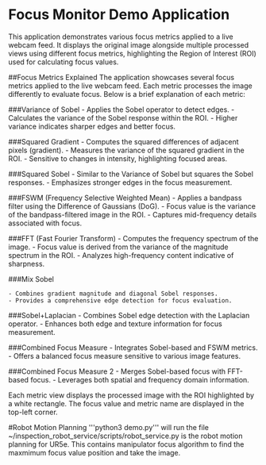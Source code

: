 # Focus Monitor Demo Application
This application demonstrates various focus metrics applied to a live webcam feed. It displays the original image alongside multiple processed views using different focus metrics, highlighting the Region of Interest (ROI) used for calculating focus values.

##Focus Metrics Explained
The application showcases several focus metrics applied to the live webcam feed. Each metric processes the image differently to evaluate focus. Below is a brief explanation of each metric:

###Variance of Sobel
    - Applies the Sobel operator to detect edges.
    - Calculates the variance of the Sobel response within the ROI.
    - Higher variance indicates sharper edges and better focus.
    
###Squared Gradient
    - Computes the squared differences of adjacent pixels (gradient).
    - Measures the variance of the squared gradient in the ROI.
    - Sensitive to changes in intensity, highlighting focused areas.

###Squared Sobel
    - Similar to the Variance of Sobel but squares the Sobel responses.
    - Emphasizes stronger edges in the focus measurement.

###FSWM (Frequency Selective Weighted Mean)
    - Applies a bandpass filter using the Difference of Gaussians (DoG).
    - Focus value is the variance of the bandpass-filtered image in the ROI.
    - Captures mid-frequency details associated with focus.

###FFT (Fast Fourier Transform)
    - Computes the frequency spectrum of the image.
    - Focus value is derived from the variance of the magnitude spectrum in the ROI.
    - Analyzes high-frequency content indicative of sharpness.

###Mix Sobel

    - Combines gradient magnitude and diagonal Sobel responses.
    - Provides a comprehensive edge detection for focus evaluation.

###Sobel+Laplacian
    - Combines Sobel edge detection with the Laplacian operator.
    - Enhances both edge and texture information for focus measurement.

###Combined Focus Measure
    - Integrates Sobel-based and FSWM metrics.
    - Offers a balanced focus measure sensitive to various image features.

###Combined Focus Measure 2
    - Merges Sobel-based focus with FFT-based focus.
    - Leverages both spatial and frequency domain information.

Each metric view displays the processed image with the ROI highlighted by a white rectangle. The focus value and metric name are displayed in the top-left corner.

#Robot Motion Planning
'''python3 demo.py''' will run the file
~/inspection_robot_service/scripts/robot_service.py is the robot motion planning for UR5e. This contains manipulator focus algorithm to find the maxmimum focus value position and take the image.


